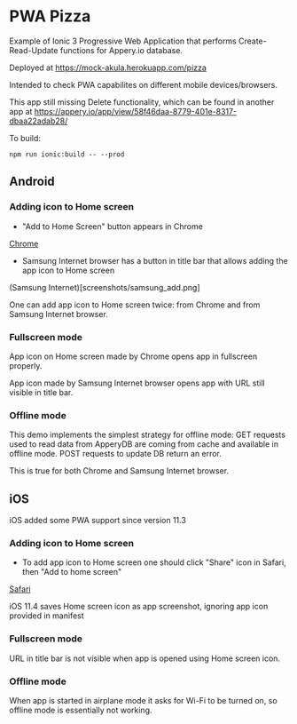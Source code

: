 # PWA Pizza

Example of Ionic 3 Progressive Web Application that performs 
Create-Read-Update functions for Appery.io database.

Deployed at https://mock-akula.herokuapp.com/pizza

Intended to check PWA capabilites on different mobile devices/browsers.

This app still missing Delete functionality, which can be found 
in another app at
https://appery.io/app/view/58f46daa-8779-401e-8317-dbaa22adab28/

To build:

```
npm run ionic:build -- --prod
```

## Android

### Adding icon to Home screen

- "Add to Home Screen" button appears in Chrome

[Chrome](screenshots/chrome_add.png)

- Samsung Internet browser has a button in title bar that allows
adding the app icon to Home screen

(Samsung Internet)[screenshots/samsung_add.png]

One can add app icon to Home screen twice: from Chrome and from Samsung Internet browser.

### Fullscreen mode

App icon on Home screen made by Chrome opens app in fullscreen properly.

App icon made by Samsung Internet browser opens app with URL still visible in title bar.
 
### Offline mode

This demo implements the simplest strategy for offline mode: 
GET requests used to read data from ApperyDB are coming from cache and available in offline mode. 
POST requests to update DB return an error.

This is true for both Chrome and Samsung Internet browser.

## iOS

iOS added some PWA support since version 11.3

### Adding icon to Home screen

- To add app icon to Home screen one should click "Share" icon in Safari, 
then "Add to home screen"

[Safari](screenshots/safari_add.png)

iOS 11.4 saves Home screen icon as app screenshot, ignoring app icon provided in manifest

### Fullscreen mode

URL in title bar is not visible when app is opened using Home screen icon.

### Offline mode

When app is started in airplane mode it asks for Wi-Fi to be turned on, so offline mode is essentially not working.

